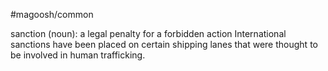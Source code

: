 #magoosh/common

sanction (noun): a legal penalty for a forbidden action 
International sanctions have been placed on certain shipping lanes that were thought to be involved in 
human trafficking. 

